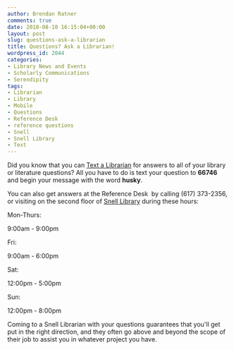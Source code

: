 ```yaml
---
author: Brendan Ratner
comments: true
date: 2010-08-10 16:15:04+00:00
layout: post
slug: questions-ask-a-librarian
title: Questions? Ask a Librarian!
wordpress_id: 2044
categories:
- Library News and Events
- Scholarly Communications
- Serendipity
tags:
- Librarian
- Library
- Mobile
- Questions
- Reference Desk
- reference questions
- Snell
- Snell Library
- Text
---
```


Did you know that you can [Text a Librarian](http://www.lib.neu.edu/services/ask_a_librarian/text_message/) for answers to all of your library or literature questions? All you have to do is text your question to **66746** and begin your message with the word **husky**.

You can also get answers at the Reference Desk  by calling (617) 373-2356, or visiting on the second floor of [Snell Library](http://www.lib.neu.edu/) during these hours:








Mon-Thurs:


9:00am - 9:00pm






Fri:


9:00am - 6:00pm






Sat:


12:00pm - 5:00pm






Sun:


12:00pm - 8:00pm




Coming to a Snell Librarian with your questions guarantees that you'll get put in the right direction, and they often go above and beyond the scope of their job to assist you in whatever project you have.
